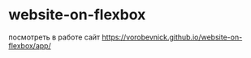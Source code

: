 # website-on-flexbox

посмотреть в работе сайт
https://vorobevnick.github.io/website-on-flexbox/app/